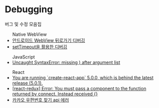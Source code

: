 # Debugging
버그 및 수정 모음집

<ul>Native WebView
  
  <li><a href="https://github.com/ahnhuiwon/Debugging/blob/main/native_web/popup_back.md">안드로이드 WebView 뒤로가기 디버깅</a></li>
  <li><a href="#">setTimeout을 활용한 디버깅</a></li>
  
  
</ul>

<ul>JavaScript
  <li><a href="https://github.com/ahnhuiwon/Debugging/blob/main/JavaScript/missing%20)%20after%20argument%20list.md">Uncaught SyntaxError: missing ) after argument list</a></li>
</ul>

<ul>React
  <li><a href="https://github.com/ahnhuiwon/Debugging/blob/main/React/You%20are%20running%20%60create-react-app%60%205.0.0%2C%20which%20is%20behind%20the%20latest%20release%20(5.0.1).md">You are running `create-react-app` 5.0.0, which is behind the latest release (5.0.1).</a></li>
  <li><a href="https://github.com/ahnhuiwon/Debugging/blob/main/React/redux_error1.md">[react-redux] Error: You must pass a component to the function returned by connect. Instead received {}</a></li>
  <li><a href="https://github.com/ahnhuiwon/Debugging/blob/main/React/zipcode_api_err.md">카카오 우편번호 찾기 api 에러</a></li>
</ul>
